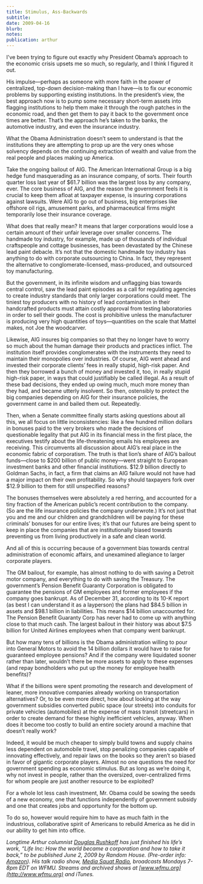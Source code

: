 ```yaml
---
title: Stimulus, Ass-Backwards
subtitle: 
date: 2009-04-16
blurb: 
notes: 
publication: arthur
---
```


I've been trying to figure out exactly why President Obama’s approach to the economic crisis upsets me so much, so regularly, and I think I figured it out.

His impulse—perhaps as someone with more faith in the power of centralized, top-down decision-making than I have—is to fix our economic problems by supporting existing institutions. In the president’s view, the best approach now is to pump some necessary short-term assets into flagging institutions to help them make it through the rough patches in the economic road, and then get them to pay it back to the government once times are better. That’s the approach he’s taken to the banks, the automotive industry, and even the insurance industry.

What the Obama Administration doesn’t seem to understand is that the institutions they are attempting to prop up are the very ones whose solvency depends on the continuing extraction of wealth and value from the real people and places making up America.

Take the ongoing bailout of AIG. The American International Group is a big hedge fund masquerading as an insurance company, of sorts. Their fourth quarter loss last year of $61.7 billion was the largest loss by any company, ever. The core business of AIG, and the reason the government feels it is crucial to keep them afloat at taxpayer expense, is insuring corporations against lawsuits. Were AIG to go out of business, big enterprises like offshore oil rigs, amusement parks, and pharmaceutical firms might temporarily lose their insurance coverage.

What does that really mean? It means that larger corporations would lose a certain amount of their unfair leverage over smaller concerns. The handmade toy industry, for example, made up of thousands of individual craftspeople and cottage businesses, has been devastated by the Chinese lead paint debacle. It’s not that the domestic handmade toy industry has anything to do with corporate outsourcing to China. In fact, they represent the alternative to conglomerate-licensed, mass-produced, and outsourced toy manufacturing.

But the government, in its infinite wisdom and unflagging bias towards central control, saw the lead paint episodes as a call for regulating agencies to create industry standards that only larger corporations could meet. The tiniest toy producers with no history of lead contamination in their handcrafted products must attain costly approval from testing laboratories in order to sell their goods. The cost is prohibitive unless the manufacturer is producing very high quantities of toys—quantities on the scale that Mattel makes, not Joe the woodcarver.

Likewise, AIG insures big companies so that they no longer have to worry so much about the human damage their products and practices inflict. The institution itself provides conglomerates with the instruments they need to maintain their monopolies over industries. Of course, AIG went ahead and invested their corporate clients’ fees in really stupid, high-risk paper. And then they borrowed a bunch of money and invested it, too, in really stupid high-risk paper, in ways that could justifiably be called illegal. As a result of these bad decisions, they ended up owing much, much more money than they had, and became utterly insolvent. So then, ostensibly to protect the big companies depending on AIG for their insurance policies, the government came in and bailed them out. Repeatedly.

Then, when a Senate committee finally starts asking questions about all this, we all focus on little inconsistencies: like a few hundred million dollars in bonuses paid to the very brokers who made the decisions of questionable legality that put AIG in its financial mess in the first place, the executives testify about the life-threatening emails his employees are receiving. This circumvents all discussion about AIG’s real place in the economic fabric of corporatism. The truth is that lion’s share of AIG’s bailout funds—close to $200 billion of public money—went straight to European investment banks and other financial institutions. $12.9 billion directly to Goldman Sachs, in fact, a firm that claims an AIG failure would not have had a major impact on their own profitability. So why should taxpayers fork over $12.9 billion to them for still unspecified reasons?

The bonuses themselves were absolutely a red herring, and accounted for a tiny fraction of the American public’s recent contribution to the company. (So are the life insurance policies the company underwrote.) It’s not just that you and me and our children and grandchildren will be paying for these criminals’ bonuses for our entire lives; it’s that our futures are being spent to keep in place the companies that are institutionally biased towards preventing us from living productively in a safe and clean world.

And all of this is occurring because of a government bias towards central administration of economic affairs, and unexamined allegiance to larger corporate players.

The GM bailout, for example, has almost nothing to do with saving a Detroit motor company, and everything to do with saving the Treasury. The government’s Pension Benefit Guaranty Corporation is obligated to guarantee the pensions of GM employees and former employees if the company goes bankrupt. As of December 31, according to its 10-K report (as best I can understand it as a layperson) the plans had $84.5 billion in assets and $98.1 billion in liabilities. This means $14 billion unaccounted for. The Pension Benefit Guaranty Corp has never had to come up with anything close to that much cash. The largest bailout in their history was about $7.5 billion for United Airlines employees when that company went bankrupt.

But how many tens of billions is the Obama administration willing to pour into General Motors to avoid the 14 billion dollars it would have to raise for guaranteed employee pensions? And if the company were liquidated sooner rather than later, wouldn’t there be more assets to apply to these expenses (and repay bondholders who put up the money for employee health benefits)?

What if the billions were spent promoting the research and development of leaner, more innovative companies already working on transportation alternatives? Or, to be even more direct, how about looking at the way government subsidies converted public space (our streets) into conduits for private vehicles (automobiles) at the expense of mass transit (streetcars) in order to create demand for these highly inefficient vehicles, anyway. When does it become too costly to build an entire society around a machine that doesn’t really work?

Indeed, it would be much cheaper to simply build towns and supply chains less dependent on automobile travel, stop penalizing companies capable of innovating effectively, and repair laws on the books so they aren’t so biased in favor of gigantic corporate players. Almost no one questions the need for government spending as economic stimulus. But as long as we’re doing it, why not invest in people, rather than the oversized, over-centralized firms for whom people are just another resource to be exploited?

For a whole lot less cash investment, Mr. Obama could be sowing the seeds of a new economy, one that functions independently of government subsidy and one that creates jobs and opportunity for the bottom up.

To do so, however would require him to have as much faith in the industrious, collaborative spirit of Americans to rebuild America as he did in our ability to get him into office.

*Longtime Arthur columnist [Douglas Rushkoff](http://rushkoff.com/) has just finished his life’s work, “Life Inc: How the world became a corporation and how to take it back,” to be published June 2, 2009 by Random House. (Pre-order info: [Amazon](http://www.amazon.com/gp/product/1400066891?ie=UTF8&tag=barbelith&linkCode=as2&camp=1789&creative=390957&creativeASIN=1400066891)). His talk radio show, [Media Squat Radio](http://mediasquat.net/), broadcasts Mondays 7-8pm EDT on WFMU. Streams and archived shows at [www.wfmu.org](http://www.wfmu.org) and iTunes.*
